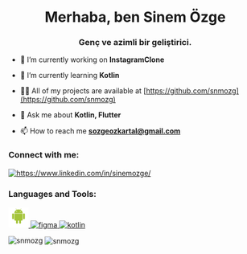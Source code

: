 <h1 align="center">Merhaba, ben Sinem Özge</h1>
<h3 align="center">Genç ve azimli bir geliştirici.</h3>

- 🔭 I’m currently working on **InstagramClone**

- 🌱 I’m currently learning **Kotlin**

- 👨‍💻 All of my projects are available at [https://github.com/snmozg](https://github.com/snmozg)

- 💬 Ask me about **Kotlin, Flutter**

- 📫 How to reach me **sozgeozkartal@gmail.com**

<h3 align="left">Connect with me:</h3>
<p align="left">
<a href="https://linkedin.com/in/https://www.linkedin.com/in/sinemozge/" target="blank"><img align="center" src="https://raw.githubusercontent.com/rahuldkjain/github-profile-readme-generator/master/src/images/icons/Social/linked-in-alt.svg" alt="https://www.linkedin.com/in/sinemozge/" height="30" width="40" /></a>
</p>

<h3 align="left">Languages and Tools:</h3>
<p align="left"> <a href="https://developer.android.com" target="_blank" rel="noreferrer"> <img src="https://raw.githubusercontent.com/devicons/devicon/master/icons/android/android-original-wordmark.svg" alt="android" width="40" height="40"/> </a> <a href="https://www.figma.com/" target="_blank" rel="noreferrer"> <img src="https://www.vectorlogo.zone/logos/figma/figma-icon.svg" alt="figma" width="40" height="40"/> </a> <a href="https://kotlinlang.org" target="_blank" rel="noreferrer"> <img src="https://www.vectorlogo.zone/logos/kotlinlang/kotlinlang-icon.svg" alt="kotlin" width="40" height="40"/> </a> </p>

<p><img align="left" src="https://github-readme-stats.vercel.app/api/top-langs?username=snmozg&show_icons=true&theme=dark&title_color=ffffff&text_color=ffffff&locale=en&layout=compact" alt="snmozg" /></p>

<p>&nbsp;<img align="center" src="https://github-readme-stats.vercel.app/api?username=snmozg&show_icons=true&theme=dark&title_color=ffffff&text_color=ffffff&locale=en" alt="snmozg" /></p>
